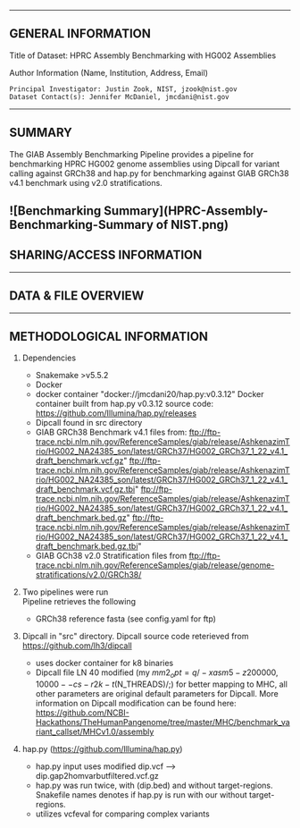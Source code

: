 -------------------
GENERAL INFORMATION
-------------------

Title of Dataset: HPRC Assembly Benchmarking with HG002 Assemblies

Author Information (Name, Institution, Address, Email)

	Principal Investigator: Justin Zook, NIST, jzook@nist.gov
	Dataset Contact(s): Jennifer McDaniel, jmcdani@nist.gov

--------------------------
SUMMARY
--------------------------

The GIAB Assembly Benchmarking Pipeline provides a pipeline for benchmarking HPRC HG002 
genome assemblies using Dipcall for variant calling against GRCh38 and hap.py for 
benchmarking against GIAB GRCh38 v4.1 benchmark using v2.0 stratifications.

![Benchmarking Summary](HPRC-Assembly-Benchmarking-Summary of NIST.png)
--------------------------
SHARING/ACCESS INFORMATION
--------------------------

--------------------
DATA & FILE OVERVIEW
--------------------



--------------------------
METHODOLOGICAL INFORMATION
--------------------------

1) Dependencies
    - Snakemake >v5.5.2
    - Docker
    - docker container "docker://jmcdani20/hap.py:v0.3.12"
      Docker container built from hap.py v0.3.12 source code:
      https://github.com/Illumina/hap.py/releases
    - Dipcall found in src directory
    - GIAB GRCh38 Benchmark v4.1 files from:
	  ftp://ftp-trace.ncbi.nlm.nih.gov/ReferenceSamples/giab/release/AshkenazimTrio/HG002_NA24385_son/latest/GRCh37/HG002_GRCh37_1_22_v4.1_draft_benchmark.vcf.gz"
	  ftp://ftp-trace.ncbi.nlm.nih.gov/ReferenceSamples/giab/release/AshkenazimTrio/HG002_NA24385_son/latest/GRCh37/HG002_GRCh37_1_22_v4.1_draft_benchmark.vcf.gz.tbi"
	  ftp://ftp-trace.ncbi.nlm.nih.gov/ReferenceSamples/giab/release/AshkenazimTrio/HG002_NA24385_son/latest/GRCh37/HG002_GRCh37_1_22_v4.1_draft_benchmark.bed.gz"
	  ftp://ftp-trace.ncbi.nlm.nih.gov/ReferenceSamples/giab/release/AshkenazimTrio/HG002_NA24385_son/latest/GRCh37/HG002_GRCh37_1_22_v4.1_draft_benchmark.bed.gz.tbi"
	- GIAB GCh38 v2.0 Stratification files from 
	  ftp://ftp-trace.ncbi.nlm.nih.gov/ReferenceSamples/giab/release/genome-stratifications/v2.0/GRCh38/      


2) Two pipelines were run  
Pipeline retrieves the following 
    - GRCh38 reference fasta (see config.yaml for ftp)

3) Dipcall in "src" directory. Dipcall source code reterieved from https://github.com/lh3/dipcall
    - uses docker container for k8 binaries
    - Dipcall file LN 40 modified (my $mm2_opt = q/-xasm5 -z200000,10000 --cs -r2k -t$(N_THREADS)/;) 
      for better mapping to MHC, all other parameters are original default parameters for Dipcall.
      More information on Dipcall modification can be found here:
      https://github.com/NCBI-Hackathons/TheHumanPangenome/tree/master/MHC/benchmark_variant_callset/MHCv1.0/assembly
      
4) hap.py (https://github.com/Illumina/hap.py)
    - hap.py input uses modified dip.vcf --> dip.gap2homvarbutfiltered.vcf.gz
    - hap.py was run twice, with (dip.bed) and without target-regions. Snakefile names 
      denotes if hap.py is run with our without target-regions.
    - utilizes vcfeval for comparing complex variants